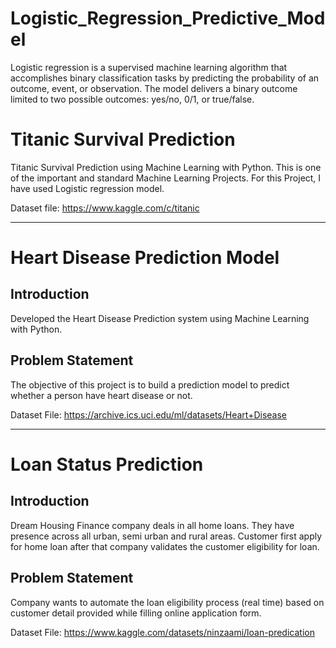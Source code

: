 # Logistic_Regression_Predictive_Model
Logistic regression is a supervised machine learning algorithm that accomplishes binary classification tasks by predicting the probability of an outcome, event, or observation. The model delivers a binary outcome limited to two possible outcomes: yes/no, 0/1, or true/false.

# Titanic Survival Prediction
Titanic Survival Prediction using Machine Learning with Python. This is one of the important and standard Machine Learning Projects. For this Project, I have used Logistic regression model.

Dataset file: https://www.kaggle.com/c/titanic

-----------------------------------------------------------------------------------------------------------------------------------------------------------------------

# Heart Disease Prediction Model

## Introduction

Developed the Heart Disease Prediction system using Machine Learning with Python.

## Problem Statement

The objective of this project is to build a prediction model to predict whether a person have heart disease or not.

Dataset File: https://archive.ics.uci.edu/ml/datasets/Heart+Disease

-----------------------------------------------------------------------------------------------------------------------------------------------------------------------

# Loan Status Prediction

## Introduction

Dream Housing Finance company deals in all home loans. They have presence across all urban, semi urban and rural areas. Customer first apply for home loan after that company validates the customer eligibility for loan.

## Problem Statement

Company wants to automate the loan eligibility process (real time) based on customer detail provided while filling online application form.

Dataset File: https://www.kaggle.com/datasets/ninzaami/loan-predication
